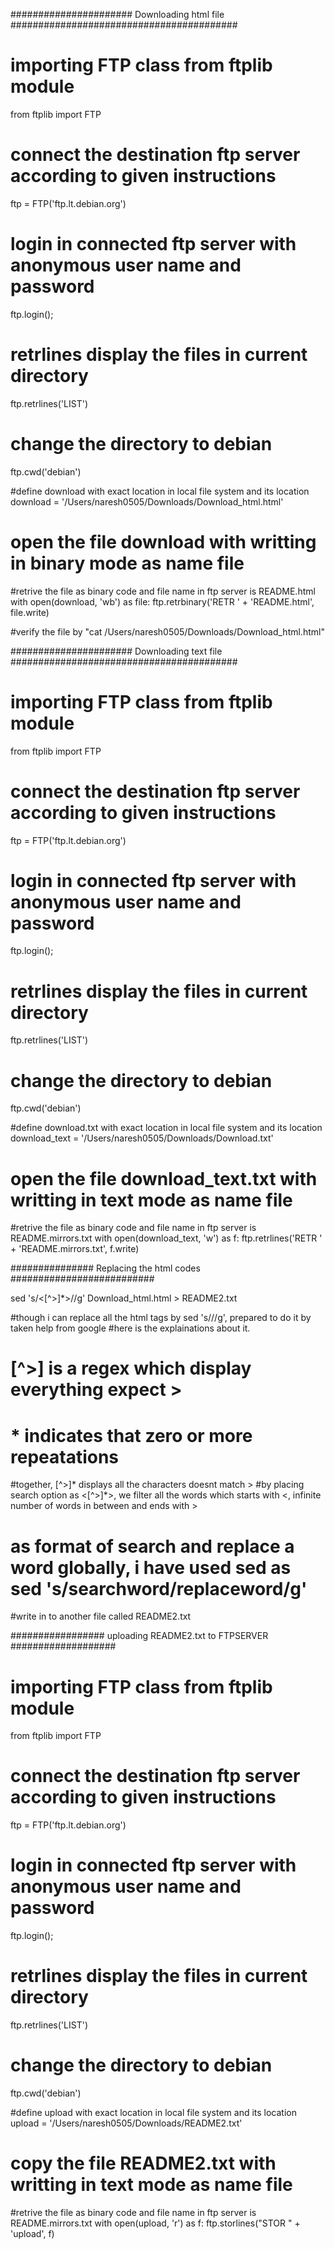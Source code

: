 ###################### Downloading html file #########################################

# importing FTP class from ftplib module
from ftplib import FTP

# connect the destination ftp server according to given instructions
ftp = FTP('ftp.lt.debian.org')

# login in connected ftp server with anonymous user name and password
ftp.login(); 

# retrlines display the files in current directory
ftp.retrlines('LIST')

# change the directory to debian
ftp.cwd('debian')

#define download with exact location in local file system and its location
download = '/Users/naresh0505/Downloads/Download_html.html'

# open the file download with writting in binary mode as name file
#retrive the file as binary code and file name in ftp server is README.html
with open(download, 'wb') as file:
 ftp.retrbinary('RETR ' + 'README.html', file.write)
 

#verify the file by "cat /Users/naresh0505/Downloads/Download_html.html"


###################### Downloading text file #########################################

# importing FTP class from ftplib module
from ftplib import FTP

# connect the destination ftp server according to given instructions
ftp = FTP('ftp.lt.debian.org')

# login in connected ftp server with anonymous user name and password
ftp.login(); 

# retrlines display the files in current directory
ftp.retrlines('LIST')

# change the directory to debian
ftp.cwd('debian')

#define download.txt with exact location in local file system and its location
download_text = '/Users/naresh0505/Downloads/Download.txt'

# open the file download_text.txt with writting in text mode as name file
#retrive the file as binary code and file name in ftp server is README.mirrors.txt
with open(download_text, 'w') as f:
  ftp.retrlines('RETR ' + 'README.mirrors.txt', f.write)


############### Replacing the html codes ##########################

sed 's/<[^>]*>//g' Download_html.html > README2.txt

#though i can replace all the html tags by sed 's/<test>//g', prepared to do it by taken help from google
#here is the explainations about it.
# [^>] is a regex which display everything expect >
# * indicates that zero or more repeatations
#together, [^>]* displays all the characters doesnt match >
#by placing search option as <[^>]*>, we filter all the words which starts with <, infinite number of words in between and ends with >
# as format of search and replace a word globally, i have used sed as sed 's/searchword/replaceword/g'
#write in to another file called README2.txt


################# uploading README2.txt to FTPSERVER ###################
# importing FTP class from ftplib module
from ftplib import FTP

# connect the destination ftp server according to given instructions
ftp = FTP('ftp.lt.debian.org')

# login in connected ftp server with anonymous user name and password
ftp.login(); 

# retrlines display the files in current directory
ftp.retrlines('LIST')

# change the directory to debian
ftp.cwd('debian')

#define upload with exact location in local file system and its location
upload = '/Users/naresh0505/Downloads/README2.txt'

# copy the file README2.txt with writting in text mode as name file
#retrive the file as binary code and file name in ftp server is README.mirrors.txt
with open(upload, 'r') as f:
 ftp.storlines("STOR " + 'upload', f) 
 
 
 
